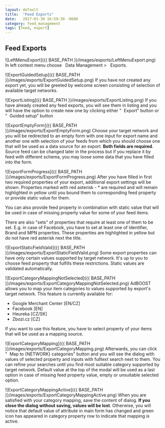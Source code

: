 ```yaml
---
layout: default
title:  "Feed Exports"
date:   2017-01-30 16:59:30 -0600
category: feed_management
tags: [feed, export]
---
```


## Feed Exports

![LeftMenuExport]({{ BASE_PATH }}/images/exports/LeftMenuExport.png)
In left context menu choose <i class="fa fa-database">&nbsp;</i> Data Management > <i class="fa fa-share">&nbsp;</i> Exports.

![ExportGuidedSetup]({{ BASE_PATH }}/images/exports/ExportGuidedSetup.png)
If you have not created any export yet, you will be greeted by welcome screen consisting of selection of available target networks.

![ExportListing]({{ BASE_PATH }}/images/exports/ExportListing.png)
If you have already created any feed exports, you will see them in listing and you will have the option to create new one by clicking either "<i class="fa fa-plus">&nbsp;</i> Export" button or "<i class="fa fa-question">&nbsp;</i> Guided setup" button

![ExportEmptyForm]({{ BASE_PATH }}/images/exports/ExportEmptyForm.png)
Choose your target network and you will be redirected to an empty form with one input for export name and another one with selection of your feeds from which you should choose one that will be used as a data source for an export. **Both fields are required**. Source feed can be changed later in the process but if you replace it by feed with different schema, you may loose some data that you have filled into the form.

![ExportFormProgress]({{ BASE_PATH }}/images/exports/ExportFormProgress.png)
After you have filled in first two required properties of your export, additional export settings will be shown. Properties marked with red asterisk - <span class="text-red">*</span> are required and will remain highlighted in yellow until you bound them to corresponding feed property or provide static value for them.

You can also provide feed property in combination with static value that will be used in case of missing property value for some of your feed items.

There are also "sets" of properties that require at least one of them to be set. E.g. in case of Facebook, you have to set at least one of Identifier, Brand and MPN properties. These properties are highlighted in yellow but do not have red asterisk next the title.

![ExportStaticFieldValid]({{ BASE_PATH }}/images/exports/ExportStaticFieldValid.png)
Some export properties can have only certain values supported by target network. It's up to you to choose feed property that fulfills these restrictions. Static values are validated automatically.

![ExportCategoryMappingNotSelected]({{ BASE_PATH }}/images/exports/ExportCategoryMappingNotSelected.png)
AdBOOST allows you to map your item categories to values supported by export's target network. This feature is currently available for:

- Google Merchant Center [EN/CZ]
- Facebook [EN]
- Heureka [CZ/SK]
- Zbozi.cz [CZ]

 If you want to use this feature, you have to select property of your items that will be used as a mapping source.

![ExportCategoryMapping]({{ BASE_PATH }}/images/exports/ExportCategoryMapping.png)
Afterwards, you can click "<i class="fa fa-wrench">&nbsp;</i> Map to {NETWORK} categories" button and you will see the dialog with values of selected property and inputs with fulltext search next to them. You can refine your searches until you find most suitable category supported by target network. Default value at the top of the modal will be used as a last option in case of missing feed property value, empty or unsuitable selected option.

![ExportCategoryMappingActive]({{ BASE_PATH }}/images/exports/ExportCategoryMappingActive.png)
When you are satisfied with your category mapping, save the content of dialog. **If you close the dialog without saving, values will be lost**. Otherwise, you will notice that default value of attribute in main form has changed and green <i class="glyphicon glyphicon-ok">&nbsp;</i> icon has appeared in category property row to indicate that mapping is active.